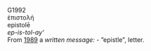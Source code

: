 <body>
  <p>G1992<br>  ἐπιστολή  <br> epistolē  <br><i>ep-is-tol-ay‘ </i><br>From <a href="g1989.htm">1989</a>  a <i>written</i> <i>message:</i> - ”epistle”, letter.<br></p>
 </body>